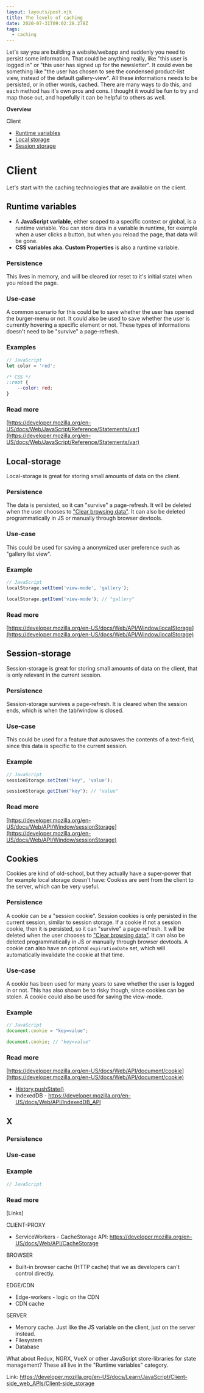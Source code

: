 ```yaml
---
layout: layouts/post.njk
title: The levels of caching
date: 2020-07-31T09:02:28.278Z
tags:
  - caching
---
```

Let's say you are building a website/webapp and suddenly you need to persist some information. That could be anything really, like "this user is logged in" or "this user has signed up for the newsletter". It could even be something like "the user has chosen to see the condensed product-list view, instead of the default gallery-view". All these informations needs to be persisted, or in other words, cached. 
There are many ways to do this, and each method has it's own pros and cons. I thought it would be fun to try and map those out, and hopefully it can be helpful to others as well.

**Overview**

Client
- [Runtime variables](#heading-runtime-variables)
- [Local storage](#heading-local-storage)
- [Session storage](#heading-session-storage)

# Client

Let's start with the caching technologies that are available on the client.

## Runtime variables

* A **JavaScript variable**, either scoped to a specific context or global, is a runtime variable. You can store data in a variable in runtime, for example when a user clicks a button, but when you reload the page, that data will be gone.
* **CSS variables aka. Custom Properties** is also a runtime variable.

### Persistence

This lives in memory, and will be cleared (or reset to it's initial state) when you reload the page.

### Use-case

A common scenario for this could be to save whether the user has opened the burger-menu or not. It could also be used to save whether the user is currently hovering a specific element or not. These types of informations doesn't need to be "survive" a page-refresh.

### Examples

```javascript
// JavaScript
let color = 'red';
```

```css
/* CSS */
::root {
    --color: red;
}
```

### Read more

[https://developer.mozilla.org/en-US/docs/Web/JavaScript/Reference/Statements/var](https://developer.mozilla.org/en-US/docs/Web/JavaScript/Reference/Statements/var)





## Local-storage

Local-storage is great for storing small amounts of data on the client.

### Persistence

The data is persisted, so it can "survive" a page-refresh. It will be deleted when the user chooses to ["Clear browsing data"](https://support.google.com/accounts/answer/32050). It can also be deleted programmatically in JS or manually through browser devtools.

### Use-case

This could be used for saving a anonymized user preference such as "gallery list view".

### Example

```javascript
// JavaScript
localStorage.setItem('view-mode', 'gallery');

localStorage.getItem('view-mode'); // "gallery"
```

### Read more

[https://developer.mozilla.org/en-US/docs/Web/API/Window/localStorage](https://developer.mozilla.org/en-US/docs/Web/API/Window/localStorage)

## Session-storage

Session-storage is great for storing small amounts of data on the client, that is only relevant in the current session.

### Persistence

Session-storage survives a page-refresh. It is cleared when the session ends, which is when the tab/window is closed.

### Use-case
This could be used for a feature that autosaves the contents of a text-field, since this data is specific to the current session.

### Example

```javascript
// JavaScript
sessionStorage.setItem("key", 'value');

sessionStorage.getItem("key"); // "value"
```

### Read more
[https://developer.mozilla.org/en-US/docs/Web/API/Window/sessionStorage](https://developer.mozilla.org/en-US/docs/Web/API/Window/sessionStorage)


## Cookies
Cookies are kind of old-school, but they actually have a super-power that for example local storage doesn't have: Cookies are sent from the client to the server, which can be very useful. 

### Persistence
A cookie can be a "session cookie". Session cookies is only persisted in the current session, similar to session storage.
If a cookie if not a session cookie, then it is persisted, so it can "survive" a page-refresh. It will be deleted when the user chooses to ["Clear browsing data"](https://support.google.com/accounts/answer/32050). It can also be deleted programmatically in JS or manually through browser devtools. 
A cookie can also have an optional `expirationDate` set, which will automatically invalidate the cookie at that time.

### Use-case
A cookie has been used for many years to save whether the user is logged in or not. This has also shown be to risky though, since cookies can be stolen. A cookie could also be used for saving the view-mode.

### Example

```javascript
// JavaScript
document.cookie = "key=value";

document.cookie; // "key=value"

```

### Read more
[https://developer.mozilla.org/en-US/docs/Web/API/document/cookie](https://developer.mozilla.org/en-US/docs/Web/API/document/cookie)



* [History.pushState()](https://developer.mozilla.org/en-US/docs/Web/API/History/pushState)
* IndexedDB - <https://developer.mozilla.org/en-US/docs/Web/API/IndexedDB_API>

## X

### Persistence

### Use-case

### Example

```javascript
// JavaScript
```

### Read more

\[Links]

CLIENT-PROXY

* ServiceWorkers - CacheStorage API: <https://developer.mozilla.org/en-US/docs/Web/API/CacheStorage>

BROWSER

* Built-in browser cache (HTTP cache) that we as developers can't control directly.

EDGE/CDN

* Edge-workers - logic on the CDN
* CDN cache

SERVER

* Memory cache. Just like the JS variable on the client, just on the server instead.
* Filesystem
* Database

What about Redux, NGRX, VueX or other JavaScript store-libraries for state management? These all live in the "Runtime variables" category.

Link: <https://developer.mozilla.org/en-US/docs/Learn/JavaScript/Client-side_web_APIs/Client-side_storage>